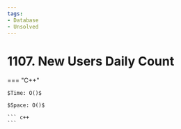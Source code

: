 ```yaml
---
tags:
- Database
- Unsolved
---
```



# 1107. New Users Daily Count

=== "C++"

    $Time: O()$

    $Space: O()$

    ``` c++
    ```